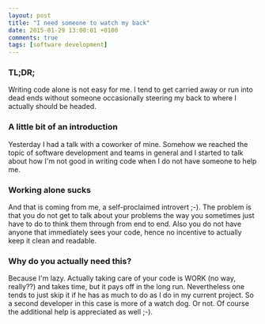 ```yaml
---
layout: post
title: "I need someone to watch my back"
date: 2015-01-29 13:00:01 +0100
comments: true
tags: [software development]
---
```


### TL;DR;

Writing code alone is not easy for me. I tend to get carried away or run into dead ends without someone occasionally steering my back to where I actually should be headed.

### A little bit of an introduction

Yesterday I had a talk with a coworker of mine. Somehow we reached the topic of software development and teams in general and I started to talk about how I'm not good in writing code when I do not have someone to help me.

### Working alone sucks

And that is coming from me, a self-proclaimed introvert ;-). The problem is that you do not get to talk about your problems the way you sometimes just have to do to think them through from end to end. Also you do not have anyone that immediately sees your code, hence no incentive to actually keep it clean and readable.

### Why do you actually need this?

Because I'm lazy. Actually taking care of your code is WORK (no way, really??) and takes time, but it pays off in the long run. Nevertheless one tends to just skip it if he has as much to do as I do in my current project. So a second developer in this case is more of a watch dog. Or not. Of course the additional help is appreciated as well ;-).
